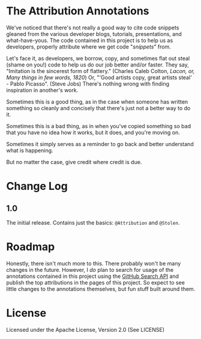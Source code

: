 # The Attribution Annotations
We've noticed that there's not really a good way to cite code snippets gleaned
from the various developer blogs, tutorials, presentations, and what-have-yous.
The code contained in this project is to help us as developers, properly
attribute where we get code "*snippets*" from.

Let's face it, as developers, we borrow, copy, and sometimes flat out steal
(shame on you!) code to help us do our job better and/or faster.  They say,
"Imitation is the sincerest form of flattery." (Charles Caleb Colton, *Lacon,
or, Many things in few words, 1820*)  Or, "'Good artists copy, great artists
steal' - Pablo Picasso". (Steve Jobs)  There's nothing wrong with finding
inspiration in another's work.

Sometimes this is a good thing, as in the case when someone has written
something so cleanly and concisely that there's just not a better way to do it.

Sometimes this is a bad thing, as in when you've copied something so bad that
you have no idea how it works, but it does, and you're moving on.

Sometimes it simply serves as a reminder to go back and better understand what
is happening.

But no matter the case, give credit where credit is due.

# Change Log
## 1.0
The initial release.  Contains just the basics: `@Attribution` and `@Stolen`.

# Roadmap
Honestly, there isn't much more to this.  There probably won't be many changes
in the future.  However, I *do* plan to search for usage of the annotations
contained in this project using the
[GitHub Search API](https://developer.github.com/v3/search/#search-code) and
publish the top attributions in the pages of this project.  So expect to see
little changes to the annotations themselves, but fun stuff built around them.

# License
Licensed under the Apache License, Version 2.0 (See LICENSE)
